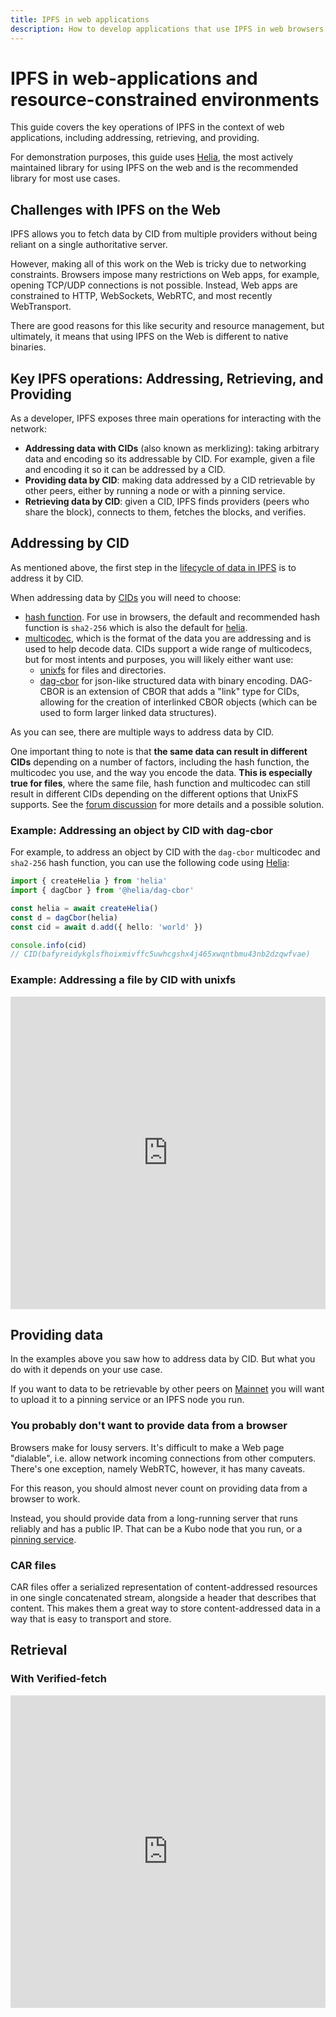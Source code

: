 ```yaml
---
title: IPFS in web applications
description: How to develop applications that use IPFS in web browsers, including IPFS retrieval and pinning in browsers using implementations such as Helia.
---
```


# IPFS in web-applications and resource-constrained environments

This guide covers the key operations of IPFS in the context of web applications, including addressing, retrieving, and providing.

For demonstration purposes, this guide uses [Helia](https://github.com/ipfs/helia), the most actively maintained library for using IPFS on the web and is the recommended library for most use cases.

## Challenges with IPFS on the Web

IPFS allows you to fetch data by CID from multiple providers without being reliant on a single authoritative server.

However, making all of this work on the Web is tricky due to networking constraints. Browsers impose many restrictions on Web apps, for example, opening TCP/UDP connections is not possible. Instead, Web apps are constrained to HTTP, WebSockets, WebRTC, and most recently WebTransport.

There are good reasons for this like security and resource management, but ultimately, it means that using IPFS on the Web is different to native binaries.

## Key IPFS operations: Addressing, Retrieving, and Providing

As a developer, IPFS exposes three main operations for interacting with the network:

- **Addressing data with CIDs** (also known as merklizing): taking arbitrary data and encoding so its addressable by CID. For example, given a file and encoding it so it can be addressed by a CID.
- **Providing data by CID**: making data addressed by a CID retrievable by other peers, either by running a node or with a pinning service.
- **Retrieving data by CID**: given a CID, IPFS finds providers (peers who share the block), connects to them, fetches the blocks, and verifies.


## Addressing by CID

As mentioned above, the first step in the [lifecycle of data in IPFS](../concepts/lifecycle.md) is to address it by CID.

When addressing data by [CIDs](https://proto.school/anatomy-of-a-cid/03) you will need to choose:

- [hash function](../concepts/glossary.md#hash-function). For use in browsers, the default and recommended hash function is `sha2-256` which is also the default for [helia](https://github.com/ipfs/helia).
- [multicodec](../concepts/glossary.md#multicodec), which is the format of the data you are addressing and is used to help decode data. CIDs support a wide range of multicodecs, but for most intents and purposes, you will likely either want use:
  - [unixfs](../concepts/file-systems.md#unix-file-system-unixfs) for files and directories.
  - [dag-cbor](../concepts/glossary.md#dag-cbor) for json-like structured data with binary encoding. DAG-CBOR is an extension of CBOR that adds a "link" type for CIDs, allowing for the creation of interlinked CBOR objects (which can be used to form larger linked data structures).

As you can see, there are multiple ways to address data by CID.

One important thing to note is that **the same data can result in different CIDs** depending on a number of factors, including the hash function, the multicodec you use, and the way you encode the data. **This is especially true for files**, where the same file, hash function and multicodec can still result in different CIDs depending on the different options that UnixFS supports. See the [forum discussion](https://discuss.ipfs.tech/t/should-we-profile-cids/18507) for more details and a possible solution.

### Example: Addressing an object by CID with dag-cbor

For example, to address an object by CID with the `dag-cbor` multicodec and `sha2-256` hash function, you can use the following code using [Helia](https://github.com/ipfs/helia):

```ts
import { createHelia } from 'helia'
import { dagCbor } from '@helia/dag-cbor'

const helia = await createHelia()
const d = dagCbor(helia)
const cid = await d.add({ hello: 'world' })

console.info(cid)
// CID(bafyreidykglsfhoixmivffc5uwhcgshx4j465xwqntbmu43nb2dzqwfvae)
```

### Example: Addressing a file by CID with unixfs

<iframe height="500" style="width: 100%;" scrolling="no" title="Addressing an image by CID with Helia and UnixFS" src="https://codepen.io/2color/embed/zxONqPj?default-tab=html%2Cresult" frameborder="no" loading="lazy" allowtransparency="true" allowfullscreen="true">
  See the Pen <a href="https://codepen.io/2color/pen/zxONqPj">
  Addressing an image by CID with Helia and UnixFS</a> by Daniel Norman (<a href="https://codepen.io/2color">@2color</a>)
</iframe>

## Providing data

In the examples above you saw how to address data by CID. But what you do with it depends on your use case.

If you want to data to be retrievable by other peers on [Mainnet](../concepts/glossary.md#ipfs-mainnet) you will want to upload it to a pinning service or an IPFS node you run.

### You probably don't want to provide data from a browser

Browsers make for lousy servers. It's difficult to make a Web page "dialable", i.e. allow network incoming connections from other computers. There's one exception, namely WebRTC, however, it has many caveats.

For this reason, you should almost never count on providing data from a browser to work.

Instead, you should provide data from a long-running server that runs reliably and has a public IP. That can be a Kubo node that you run, or a [pinning service](../concepts/persistence.md#pinning-services).

### CAR files

CAR files offer a serialized representation of content-addressed resources in one single concatenated stream, alongside a header that describes that content. This makes them a great way to store content-addressed data in a way that is easy to transport and store.


## Retrieval

### With Verified-fetch

<iframe height="500" style="width: 100%;" scrolling="no" title="Fetch an image on IPFS Mainnet @helia/verified-fetch" src="https://codepen.io/2color/embed/QWXKZGx?default-tab=html%2Cresult" frameborder="no" loading="lazy" allowtransparency="true" allowfullscreen="true">
  See the Pen <a href="https://codepen.io/2color/pen/QWXKZGx">
  Fetch an image on IPFS Mainnet @helia/verified-fetch</a> by Daniel Norman (<a href="https://codepen.io/2color">@2color</a>)
</iframe>
